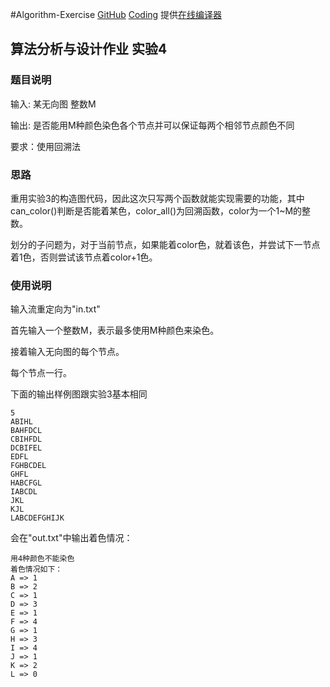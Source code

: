 #Algorithm-Exercise
[GitHub](https://github.com/banixc/Algorithm-Exercise) [Coding](https://coding.net/u/banixc/p/Algorithm-Exercise/git)
提供[在线编译器](http://ideone.com)

## 算法分析与设计作业 实验4

### 题目说明

输入: 某无向图 整数M

输出: 是否能用M种颜色染色各个节点并可以保证每两个相邻节点颜色不同

要求：使用回溯法


### 思路
重用实验3的构造图代码，因此这次只写两个函数就能实现需要的功能，其中can_color()判断是否能着某色，color_all()为回溯函数，color为一个1~M的整数。

划分的子问题为，对于当前节点，如果能着color色，就着该色，并尝试下一节点着1色，否则尝试该节点着color+1色。

### 使用说明

输入流重定向为"in.txt"

首先输入一个整数M，表示最多使用M种颜色来染色。

接着输入无向图的每个节点。

每个节点一行。

下面的输出样例图跟实验3基本相同

    5
    ABIHL
    BAHFDCL
    CBIHFDL
    DCBIFEL
    EDFL
    FGHBCDEL
    GHFL
    HABCFGL
    IABCDL
    JKL
    KJL
    LABCDEFGHIJK
    
会在"out.txt"中输出着色情况：
      
    用4种颜色不能染色
    着色情况如下：
    A => 1
    B => 2
    C => 1
    D => 3
    E => 1
    F => 4
    G => 1
    H => 3
    I => 4
    J => 1
    K => 2
    L => 0
